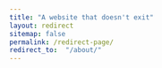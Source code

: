 ```yaml
---
title: "A website that doesn't exit"
layout: redirect
sitemap: false
permalink: /redirect-page/
redirect_to:  "/about/"
---
```

